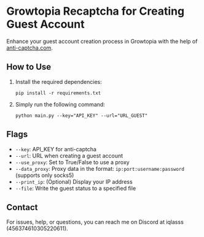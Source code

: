 # Growtopia Recaptcha for Creating Guest Account

Enhance your guest account creation process in Growtopia with the help of [anti-captcha.com](https://anti-captcha.com/).

## How to Use
1. Install the required dependencies:
   ```shell
   pip install -r requirements.txt
   ```

2. Simply run the following command:
   ```shell
   python main.py --key="API_KEY" --url="URL_GUEST"
   ```

## Flags
- `--key`: API_KEY for anti-captcha
- `--url`: URL when creating a guest account
- `--use_proxy`: Set to True/False to use a proxy
- `--data_proxy`: Proxy data in the format: `ip:port:username:password` (supports only socks5)
- `--print_ip`: (Optional) Display your IP address
- `--file`: Write the guest status to a specified file

## Contact
For issues, help, or questions, you can reach me on Discord at iqlasss (456374610305220611).